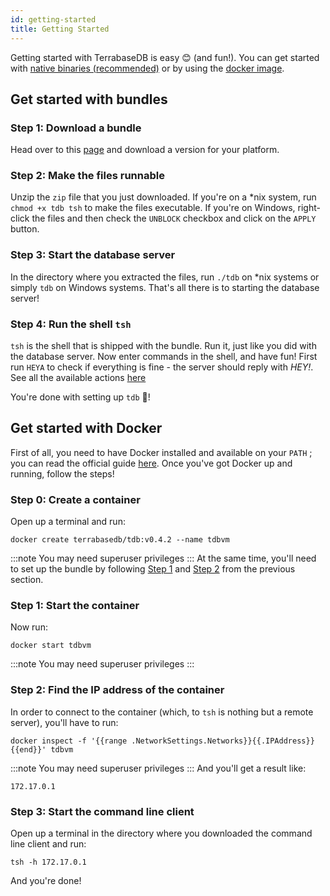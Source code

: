 ```yaml
---
id: getting-started
title: Getting Started
---
```

Getting started with TerrabaseDB is easy 😊 (and fun!). You can get started with [native binaries (recommended)](#get-started-with-bundles) or by using the [docker image](#get-started-with-docker).

## Get started with bundles

### Step 1: Download a bundle

Head over to this [page](https://github.com/terrabasedb/terrabase/releases/v0.4.2) and download a version for your platform.

### Step 2: Make the files runnable

Unzip the `zip` file that you just downloaded. If you're on a *nix system, run `chmod +x tdb tsh` to make the files executable. If you're on Windows, right-click the files and then check the `UNBLOCK` checkbox and click on the `APPLY` button.

### Step 3: Start the database server

In the directory where you extracted the files, run `./tdb` on *nix systems or simply `tdb` on Windows systems. That's all there is to starting the database server!

### Step 4: Run the shell `tsh`

`tsh` is the shell that is shipped with the bundle. Run it, just like you did with the database server. Now enter commands in the shell, and have fun! First run `HEYA` to check if everything is fine - the server should reply with _HEY!_.
See all the available actions [here](actions/overview)

You're done with setting up `tdb` 🎉!

## Get started with Docker

First of all, you need to have Docker installed and available on your `PATH` ; you can read the official guide [here](https://docs.docker.com/get-docker/). Once you've got Docker up and running, follow the steps!

### Step 0: Create a container

Open up a terminal and run:

``` 
docker create terrabasedb/tdb:v0.4.2 --name tdbvm
```

:::note
You may need superuser privileges
:::
At the same time, you'll need to set up the bundle by following [Step 1](#step-1-download-a-bundle) and [Step 2](#step-2-make-the-files-runnable) from the previous section.

### Step 1: Start the container

Now run:

``` 
docker start tdbvm
```

:::note
You may need superuser privileges
:::
### Step 2: Find the IP address of the container

In order to connect to the container (which, to `tsh` is nothing but a remote server), you'll have to run:

``` shell
docker inspect -f '{{range .NetworkSettings.Networks}}{{.IPAddress}}{{end}}' tdbvm
```

:::note
You may need superuser privileges
:::
And you'll get a result like:

``` text
172.17.0.1
```

### Step 3: Start the command line client

Open up a terminal in the directory where you downloaded the command line client and run:

``` shell
tsh -h 172.17.0.1
```

And you're done!